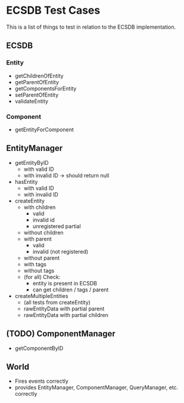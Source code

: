 # ECSDB Test Cases

This is a list of things to test in relation to the ECSDB implementation.

## ECSDB
### Entity
- getChildrenOfEntity
- getParentOfEntity
- getComponentsForEntity
- setParentOfEntity
- validateEntity

### Component
- getEntityForComponent

## EntityManager

- getEntityByID
    - with valid ID
    - with invalid ID -> should return null
- hasEntity
    - with valid ID
    - with invalid ID
- createEntity
    - with children
        - valid
        - invalid id
        - unregistered partial
    - without children
    - with parent
        - valid
        - invalid (not registered)
    - without parent
    - with tags
    - without tags
    - (for all) Check:
        - entity is present in ECSDB
        - can get children / tags / parent
- createMultipleEntities
    - (all tests from createEntity)
    - rawEntityData with partial parent
    - rawEntityData with partial children

## (TODO) ComponentManager
- getComponentByID

## World
- Fires events correctly
- provides EntityManager, ComponentManager, QueryManager, etc. correctly
